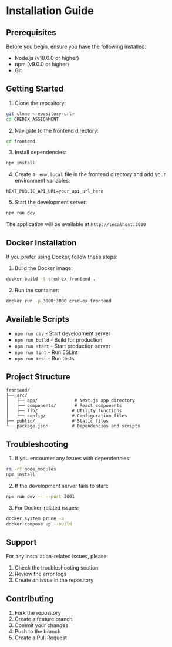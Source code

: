 # Installation Guide

## Prerequisites

Before you begin, ensure you have the following installed:
- Node.js (v18.0.0 or higher)
- npm (v9.0.0 or higher)
- Git

## Getting Started

1. Clone the repository:
```bash
git clone <repository-url>
cd CREDEX_ASSIGNMENT
```

2. Navigate to the frontend directory:
```bash
cd frontend
```

3. Install dependencies:
```bash
npm install
```

4. Create a `.env.local` file in the frontend directory and add your environment variables:
```env
NEXT_PUBLIC_API_URL=your_api_url_here
```

5. Start the development server:
```bash
npm run dev
```

The application will be available at `http://localhost:3000`

## Docker Installation

If you prefer using Docker, follow these steps:

1. Build the Docker image:
```bash
docker build -t cred-ex-frontend .
```

2. Run the container:
```bash
docker run -p 3000:3000 cred-ex-frontend
```

## Available Scripts

- `npm run dev` - Start development server
- `npm run build` - Build for production
- `npm run start` - Start production server
- `npm run lint` - Run ESLint
- `npm run test` - Run tests

## Project Structure

```
frontend/
├── src/
│   ├── app/              # Next.js app directory
│   ├── components/       # React components
│   ├── lib/             # Utility functions
│   └── config/          # Configuration files
├── public/              # Static files
└── package.json         # Dependencies and scripts
```

## Troubleshooting

1. If you encounter any issues with dependencies:
```bash
rm -rf node_modules
npm install
```

2. If the development server fails to start:
```bash
npm run dev -- --port 3001
```

3. For Docker-related issues:
```bash
docker system prune -a
docker-compose up --build
```

## Support

For any installation-related issues, please:
1. Check the troubleshooting section
2. Review the error logs
3. Create an issue in the repository

## Contributing

1. Fork the repository
2. Create a feature branch
3. Commit your changes
4. Push to the branch
5. Create a Pull Request 
